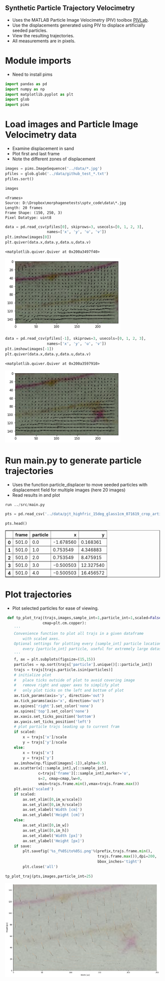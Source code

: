## Synthetic Particle Trajectory Velocimetry
- Uses the MATLAB Particle Image Velocimetry (PIV) toolbox [PIVLab](https://www.mathworks.com/matlabcentral/fileexchange/27659-pivlab-particle-image-velocimetry-piv-tool-with-gui).
- Use the displacements generated using PIV to displace artificially seeded particles.
- View the resulting trajectories.
- All measurements are in pixels.

# Module imports
- Need to install pims


```python
import pandas as pd
import numpy as np
import matplotlib.pyplot as plt
import glob
import pims
```

# Load images and Particle Image Velocimetry data
- Examine displacement in sand
- Plot first and last frame
- Note the different zones of displacement


```python
images = pims.ImageSequence('../data/*.jpg')
pfiles = glob.glob('../data/github_test_*.txt')
pfiles.sort()
```


```python
images
```




    <Frames>
    Source: D:\Dropbox\morphagenetests\sptv_code\data\*.jpg
    Length: 20 frames
    Frame Shape: (150, 250, 3)
    Pixel Datatype: uint8




```python
data = pd.read_csv(pfiles[0], skiprows=3, usecols=[0, 1, 2, 3],
                   names=['x', 'y', 'u', 'v'])
plt.imshow(images[0])
plt.quiver(data.x,data.y,data.u,data.v)
```




    <matplotlib.quiver.Quiver at 0x200a3497f40>




    
![png](output_6_1.png)
    



```python
data = pd.read_csv(pfiles[-1], skiprows=3, usecols=[0, 1, 2, 3],
                   names=['x', 'y', 'u', 'v'])
plt.imshow(images[-1])
plt.quiver(data.x,data.y,data.u,data.v)
```




    <matplotlib.quiver.Quiver at 0x200a3597910>




    
![png](output_7_1.png)
    


# Run main.py to generate particle trajectories
- Uses the function particle_displacer to move seeded particles with displacement field for multiple images (here 20 images)
- Read results in and plot


```python
run ../src/main.py
```


```python
pts = pd.read_csv('../data/pjt_highfric_15deg_glass1cm_071619_crop_artificial_pts_temp.csv')
```


```python
pts.head()
```




<div>
<style scoped>
    .dataframe tbody tr th:only-of-type {
        vertical-align: middle;
    }

    .dataframe tbody tr th {
        vertical-align: top;
    }

    .dataframe thead th {
        text-align: right;
    }
</style>
<table border="1" class="dataframe">
  <thead>
    <tr style="text-align: right;">
      <th></th>
      <th>frame</th>
      <th>particle</th>
      <th>x</th>
      <th>y</th>
    </tr>
  </thead>
  <tbody>
    <tr>
      <th>0</th>
      <td>501.0</td>
      <td>0.0</td>
      <td>-1.678560</td>
      <td>0.168361</td>
    </tr>
    <tr>
      <th>1</th>
      <td>501.0</td>
      <td>1.0</td>
      <td>0.753549</td>
      <td>4.346883</td>
    </tr>
    <tr>
      <th>2</th>
      <td>501.0</td>
      <td>2.0</td>
      <td>0.753549</td>
      <td>8.475915</td>
    </tr>
    <tr>
      <th>3</th>
      <td>501.0</td>
      <td>3.0</td>
      <td>-0.500503</td>
      <td>12.327540</td>
    </tr>
    <tr>
      <th>4</th>
      <td>501.0</td>
      <td>4.0</td>
      <td>-0.500503</td>
      <td>16.456572</td>
    </tr>
  </tbody>
</table>
</div>



# Plot trajectories
- Plot selected particles for ease of viewing.


```python
 def tp_plot_traj(trajs,images,sample_int=1,particle_int=1,scaled=False,save=False,
                 cmap=plt.cm.copper):
    '''
    Convenience function to plot all trajs in a given dataframe
        with scaled axes.
    Optional settings for plotting every [sample_int] particle location and/or
        every [particle_int] particle, useful for extremely large datasets.
    '''
    f, ax = plt.subplots(figsize=(15,15))
    particles = np.sort(trajs['particle'].unique()[::particle_int])
    trajs = trajs[trajs.particle.isin(particles)]
    # initialize plot 
    #   place ticks outside of plot to avoid covering image
    #   remove right and upper axes to simplify plot
    #   only plot ticks on the left and bottom of plot
    ax.tick_params(axis='y', direction='out')
    ax.tick_params(axis='x', direction='out')
    ax.spines['right'].set_color('none')
    ax.spines['top'].set_color('none')
    ax.xaxis.set_ticks_position('bottom')
    ax.yaxis.set_ticks_position('left')
    # plot particle trajs leading up to current fram
    if scaled:
        x = trajs['x']/scale
        y = trajs['y']/scale
    else:
        x = trajs['x']
        y = trajs['y']
    ax.imshow(np.flipud(images[-1]),alpha=0.5)
    ax.scatter(x[::sample_int],y[::sample_int],
               c=trajs['frame'][::sample_int],marker='o',
               s=2, cmap=cmap,lw=0,
               vmin=trajs.frame.min(),vmax=trajs.frame.max())
    plt.axis('scaled')
    if scaled:
        ax.set_xlim([0,im_w/scale])
        ax.set_ylim([0,im_h/scale])
        ax.set_xlabel('Width [cm]')
        ax.set_ylabel('Height [cm]')
    else:
        ax.set_xlim([0,im_w])
        ax.set_ylim([0,im_h])     
        ax.set_xlabel('Width [px]')
        ax.set_ylabel('Height [px]')
    if save:
        plt.savefig('%s_f%05ito%05i.png'%(prefix,trajs.frame.min(),
                                          trajs.frame.max()),dpi=200,
                                          bbox_inches='tight')
        plt.close('all')
```


```python
tp_plot_traj(pts,images,particle_int=25)
```


    
![png](output_14_0.png)
    

